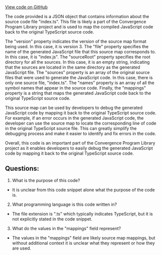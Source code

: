 [View code on GitHub](https://github.com/convergence-rfq/convergence-program-library/risk-engine/js/generated/types/index.js.map)

The code provided is a JSON object that contains information about the source code file "index.ts". This file is likely a part of the Convergence Program Library project and is used to map the compiled JavaScript code back to the original TypeScript source code.

The "version" property indicates the version of the source map format being used. In this case, it is version 3. The "file" property specifies the name of the generated JavaScript file that this source map corresponds to. In this case, it is "index.js". The "sourceRoot" property specifies the root directory for all the sources. In this case, it is an empty string, indicating that the sources are located in the same directory as the generated JavaScript file. The "sources" property is an array of the original source files that were used to generate the JavaScript code. In this case, there is only one source file, "index.ts". The "names" property is an array of all the symbol names that appear in the source code. Finally, the "mappings" property is a string that maps the generated JavaScript code back to the original TypeScript source code.

This source map can be used by developers to debug the generated JavaScript code by mapping it back to the original TypeScript source code. For example, if an error occurs in the generated JavaScript code, the developer can use the source map to locate the corresponding line of code in the original TypeScript source file. This can greatly simplify the debugging process and make it easier to identify and fix errors in the code.

Overall, this code is an important part of the Convergence Program Library project as it enables developers to easily debug the generated JavaScript code by mapping it back to the original TypeScript source code.
## Questions: 
 1. What is the purpose of this code?
- It is unclear from this code snippet alone what the purpose of the code is. 

2. What programming language is this code written in?
- The file extension is ".ts" which typically indicates TypeScript, but it is not explicitly stated in the code snippet. 

3. What do the values in the "mappings" field represent?
- The values in the "mappings" field are likely source map mappings, but without additional context it is unclear what they represent or how they are used.